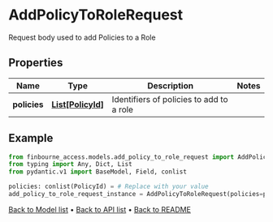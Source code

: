 # AddPolicyToRoleRequest

Request body used to add Policies to a Role
## Properties
Name | Type | Description | Notes
------------ | ------------- | ------------- | -------------
**policies** | [**List[PolicyId]**](PolicyId.md) | Identifiers of policies to add to a role | 
## Example

```python
from finbourne_access.models.add_policy_to_role_request import AddPolicyToRoleRequest
from typing import Any, Dict, List
from pydantic.v1 import BaseModel, Field, conlist

policies: conlist(PolicyId) = # Replace with your value
add_policy_to_role_request_instance = AddPolicyToRoleRequest(policies=policies)

```

[Back to Model list](../README.md#documentation-for-models) &#8226; [Back to API list](../README.md#documentation-for-api-endpoints) &#8226; [Back to README](../README.md)

